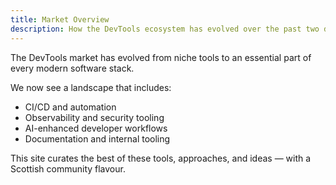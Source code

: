 ```yaml
---
title: Market Overview
description: How the DevTools ecosystem has evolved over the past two decades.
---
```


The DevTools market has evolved from niche tools to an essential part of every modern software stack.

We now see a landscape that includes:

- CI/CD and automation
- Observability and security tooling
- AI-enhanced developer workflows
- Documentation and internal tooling

This site curates the best of these tools, approaches, and ideas — with a Scottish community flavour.
